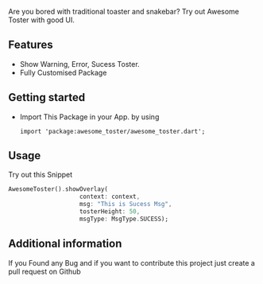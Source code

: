 <!-- 
This README describes the package. If you publish this package to pub.dev,
this README's contents appear on the landing page for your package.

For information about how to write a good package README, see the guide for
[writing package pages](https://dart.dev/guides/libraries/writing-package-pages). 

For general information about developing packages, see the Dart guide for
[creating packages](https://dart.dev/guides/libraries/create-library-packages)
and the Flutter guide for
[developing packages and plugins](https://flutter.dev/developing-packages). 
-->

Are you bored with traditional toaster and snakebar? Try out Awesome Toster with good UI.

## Features

* Show Warning, Error, Sucess Toster.
* Fully Customised Package

## Getting started

* Import This Package in your App. by using

  ```
  import 'package:awesome_toster/awesome_toster.dart';

  ```

## Usage

Try out this Snippet

```dart
AwesomeToster().showOverlay(
                    context: context,
                    msg: "This is Sucess Msg",
                    tosterHeight: 50,
                    msgType: MsgType.SUCESS);
```

## Additional information

If you Found any Bug and if you want to contribute this project just create a pull request on Github
